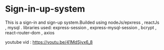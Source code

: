 # Sign-in-up-system

This is a sign-in and sign-up system.Builded using nodeJs/epxress , reactJs , mysql .
libraries used: express-session , express-mysql-session , bcrypt , react-router-dom , axios

youtube vid : https://youtu.be/41MdSjyx6_8
